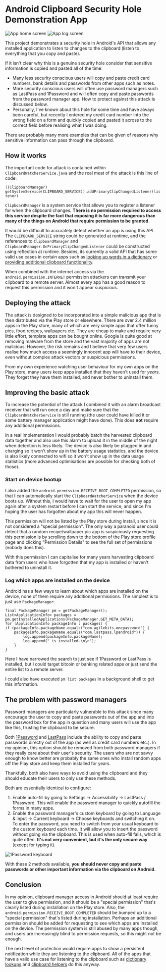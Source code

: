 # Android Clipboard Security Hole Demonstration App

![App home screen](https://raw.githubusercontent.com/wiki/grepx/android-clipboard-security/images/homescreen.png)
![App log screen](https://raw.githubusercontent.com/wiki/grepx/android-clipboard-security/images/logscreen.png)

This project demonstrates a security hole In Android's API that allows any installed application to listen to changes to the clipboard (listen to everything that you copy and paste).

If it isn't clear why this is a genuine security hole consider that sensitive information is copied and pasted all of the time: 

* Many less security conscious users will copy and paste credit card numbers, bank details and passwords from other apps such as notes. 
* More security conscious users will often use password managers such as LastPass and 1Password and will often copy and paste passwords from the password manager app. How to protect against this attack is discussed below. 
* Personally, I've known about this hole for some time and have always been careful, but recently I entered my credit card number into the wrong field on a form and quickly copied and pasted it across to the correct field before realising what I was doing. 

There are probably many more examples that can be given of reasons why sensitive information can pass through the clipboard. 

## How it works
The important code for attack is contained within `ClipboardWatcherService.java` and the real meat of the attack is this line of code: 

```((ClipboardManager) getSystemService(CLIPBOARD_SERVICE)).addPrimaryClipChangedListener(listener)```

`ClipboardManager` is a system service that allows you to register a listener for when the clipboard changes. **There is no permission required to access this service despite the fact that exposing it is far more dangerous than many of the things on Android that require permission to be granted.**

It would be difficult to accurately detect whether an app is using this API. The `CLIPBOARD_SERVICE` string could be generated at runtime, and the references to `ClipboardManager` and `ClipboardManager.OnPrimaryClipChangedListener` could be constructed using reflection at runtime. Besides, its currently a valid API that has some valid use cases in certain apps such as [looking up words in a dictionary](https://play.google.com/store/apps/details?id=com.vaibhav.dictionary) or [providing additional clipboard functionality](https://play.google.com/store/apps/details?id=org.rojekti.clipper).

When combined with the internet access via the `android.permission.INTERNET` permission attackers can transmit your clipboard to a remote server. Almost every app has a good reason to request this permission and it won't appear suspicious.

## Deploying the attack
The attack is designed to be incorporated into a simple malicious app that is then distributed via the Play store or elsewhere. There are over 2.4 million apps in the Play store, many of which are very simple apps that offer funny pics, food recipes, wallpapers etc. They are cheap to make and require very little effort, template apps can be bought online. Google is quite good at removing malware from the store and the vast majority of apps are not malicious. However, the risk remains and I believe that very few users realise how much access a seemingly innocent app will have to their device, even without complex attack vectors or suspicious permissions.

From my own experience watching user behaviour for my own apps on the Play store, many users keep apps installed that they haven't used for *years*. They forget they have them installed, and never bother to uninstall them.

## Improving the basic attack
To increase the potential of the attack I combined it with an alarm broadcast receiver that will run once a day and make sure that the `ClipboardWatcherService` is still running (the user could have killed it or some battery manager application might have done). This does **not** require any additional permissions. 

In a real implementation I would probably batch the harvested clipboard data together and also use this alarm to upload it in the middle of the night when detection is less likely. The device is also likely be plugged in and charging so it won't show up in the battery usage statistics, and the device is also likely connected to wifi so it won't show up in the data usage statistics (more advanced optimisations are possible for checking both of those).

### Start on device bootup
I also added the `android.permission.RECEIVE_BOOT_COMPLETED` permission, so that I can automatically start the `ClipboardWatcherService` when the device boots up. Without this, I would have to wait for the user to open my app again after a system restart before I can start the service, and since I'm hoping the user has forgotten about my app this will never happen.

This permission will not be listed by the Play store during install, since it is not considered a "special permission". The only way a paranoid user could detect that a random recipe/wallpaper pic app is suspiciously requesting this permission is by scrolling down to the bottom of the Play store profile page and clicking "Permission Details" to see the full set of permissions (nobody does this).

With this permission I can capitalise for many years harvesting clipboard data from users who have forgotten that my app is installed or haven't bothered to uninstall it.

### Log which apps are installed on the device
Android has a few ways to learn about which apps are installed on the device, none of them require any additional permissions. The simplest is to just use `PackageManager`:

```
final PackageManager pm = getPackageManager();
List<ApplicationInfo> packages = pm.getInstalledApplications(PackageManager.GET_META_DATA);
for (ApplicationInfo packageInfo : packages) {
if (packageInfo.packageName.equals("com.agilebits.onepassword") |
	packageInfo.packageName.equals("com.lastpass.lpandroid")) {
		log.append(packageInfo.packageName);
		log.append(" is installed.\n\n");
	}
}
```
Here I have narrowed the search to just see if 1Password or LastPass is installed, but I could target bitcoin or banking related apps or just send the entire list to a remote server.

I could also have executed `pm list packages` in a background shell to get this information.

## The problem with password managers <a id="password-managers"></a>
Password managers are particularly vulnerable to this attack since many encourage the user to copy and paste passwords out of the app and into the password box for the app in question and many users will use the app like this, trusting the clipboard to be secure.

Both [1Password](https://play.google.com/store/apps/details?id=com.agilebits.onepassword) and [LastPass](https://play.google.com/store/apps/details?id=com.lastpass.lpandroid) include the ability to copy and paste passwords directly out of the app (as well as credit card numbers etc.). In my opinion, this option should be removed from both password managers if they really care about their user's security. The users who are not savvy enough to know better are probably the same ones who install random apps off the Play store and keep them installed for years.

Thankfully, both also have ways to avoid using the clipboard and they should educate their users to only use these methods. 

Both are essentially identical to configure:

1. Enable auto-fill by going to Settings → Accessibility → LastPass / 1Password. This will enable the password manager to quickly autofill the forms in many apps. 
2. Enable the password manager's custom keyboard by going to Language & input → Current keyboard → Choose keyboards and switching it on. To enter the password, you need to switch from your usual keyboard to the custom keyboard each time. It will allow you to insert the password without going via the clipboard. This is used when auto-fill fails, which is quite often. **It's not very convenient, but it's the only secure way** (except for typing it).

![1Password keyboard](https://raw.githubusercontent.com/wiki/grepx/android-clipboard-security/images/1password.png)

With these 2 methods available, **you should never copy and paste passwords or other important information via the clipboard on Android.**

## Conclusion
In my opinion, clipboard manager access in Android should at least require the user to give permission, and it should be a "special permission" that's clearly listed during installation on the Play store. Also, the `android.permission.RECEIVE_BOOT_COMPLETED` should be bumped up to a "special permission" that's listed during installation. Perhaps an additional permission should be added for requesting to see which apps are installed on the device. The permission system is still abused by many apps though, and users are increasingly blind to permission requests, so this might not be enough.

The next level of protection would require apps to show a persistent notification while they are listening to the clipboard. All of the apps that have a valid use case for listening to the clipboard such as [dictionary lookups](https://play.google.com/store/apps/details?id=com.vaibhav.dictionary) and [clipboard helpers](https://play.google.com/store/apps/details?id=org.rojekti.clipper) do this anyway.
